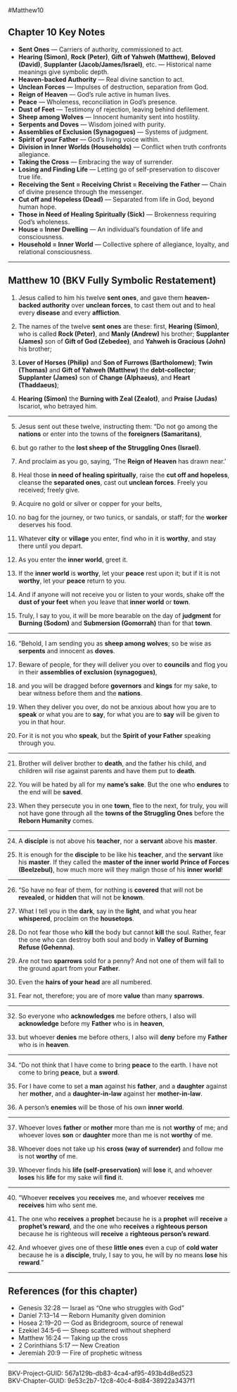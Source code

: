 #Matthew10

## Chapter 10 Key Notes
- **Sent Ones** — Carriers of authority, commissioned to act.  
- **Hearing (Simon)**, **Rock (Peter)**, **Gift of Yahweh (Matthew)**, **Beloved (David)**, **Supplanter (Jacob/James/Israel)**, etc. — Historical name meanings give symbolic depth.  
- **Heaven-backed Authority** — Real divine sanction to act.  
- **Unclean Forces** — Impulses of destruction, separation from God.  
- **Reign of Heaven** — God’s rule active in human lives.  
- **Peace** — Wholeness, reconciliation in God’s presence.  
- **Dust of Feet** — Testimony of rejection, leaving behind defilement.  
- **Sheep among Wolves** — Innocent humanity sent into hostility.  
- **Serpents and Doves** — Wisdom joined with purity.  
- **Assemblies of Exclusion (Synagogues)** — Systems of judgment.  
- **Spirit of your Father** — God’s living voice within.  
- **Division in Inner Worlds (Households)** — Conflict when truth confronts allegiance.  
- **Taking the Cross** — Embracing the way of surrender.  
- **Losing and Finding Life** — Letting go of self-preservation to discover true life.  
- **Receiving the Sent = Receiving Christ = Receiving the Father** — Chain of divine presence through the messenger.  
- **Cut off and Hopeless (Dead)** — Separated from life in God, beyond human hope.  
- **Those in Need of Healing Spiritually (Sick)** — Brokenness requiring God’s wholeness.  
- **House = Inner Dwelling** — An individual’s foundation of life and consciousness.  
- **Household = Inner World** — Collective sphere of allegiance, loyalty, and relational consciousness.  

---

## Matthew 10 (BKV Fully Symbolic Restatement)

1. Jesus called to him his twelve **sent ones**, and gave them **heaven-backed authority** over **unclean forces**, to cast them out and to heal every **disease** and every **affliction**.  

2. The names of the twelve **sent ones** are these: first, **Hearing (Simon)**, who is called **Rock (Peter)**, and **Manly (Andrew)** his brother; **Supplanter (James)** son of **Gift of God (Zebedee)**, and **Yahweh is Gracious (John)** his brother;  

3. **Lover of Horses (Philip)** and **Son of Furrows (Bartholomew)**; **Twin (Thomas)** and **Gift of Yahweh (Matthew)** the **debt-collector**; **Supplanter (James)** son of **Change (Alphaeus)**, and **Heart (Thaddaeus)**;  

4. **Hearing (Simon)** the **Burning with Zeal (Zealot)**, and **Praise (Judas)** Iscariot, who betrayed him.  

---

5. Jesus sent out these twelve, instructing them: “Do not go among the **nations** or enter into the towns of the **foreigners (Samaritans)**,  

6. but go rather to the **lost sheep of the Struggling Ones (Israel)**.  

7. And proclaim as you go, saying, ‘The **Reign of Heaven** has drawn near.’  

8. Heal those **in need of healing spiritually**, raise the **cut off and hopeless**, cleanse the **separated ones**, cast out **unclean forces**. Freely you received; freely give.  

9. Acquire no gold or silver or copper for your belts,  

10. no bag for the journey, or two tunics, or sandals, or staff; for the **worker** deserves his food.  

11. Whatever **city** or **village** you enter, find who in it is **worthy**, and stay there until you depart.  

12. As you enter the **inner world**, greet it.  

13. If the **inner world** is **worthy**, let your **peace** rest upon it; but if it is not **worthy**, let your **peace** return to you.  

14. And if anyone will not receive you or listen to your words, shake off the **dust of your feet** when you leave that **inner world** or **town**.  

15. Truly, I say to you, it will be more bearable on the day of **judgment** for **Burning (Sodom)** and **Submersion (Gomorrah)** than for that **town**.  

---

16. “Behold, I am sending you as **sheep among wolves**; so be wise as **serpents** and innocent as **doves**.  

17. Beware of people, for they will deliver you over to **councils** and flog you in their **assemblies of exclusion (synagogues)**,  

18. and you will be dragged before **governors** and **kings** for my sake, to bear witness before them and the **nations**.  

19. When they deliver you over, do not be anxious about how you are to **speak** or what you are to **say**, for what you are to **say** will be given to you in that hour.  

20. For it is not you who **speak**, but the **Spirit of your Father** speaking through you.  

---

21. Brother will deliver brother to **death**, and the father his child, and children will rise against parents and have them put to **death**.  

22. You will be hated by all for my **name’s sake**. But the one who **endures** to the end will be **saved**.  

23. When they persecute you in one **town**, flee to the next, for truly, you will not have gone through all the **towns of the Struggling Ones** before the **Reborn Humanity** comes.  

---

24. A **disciple** is not above his **teacher**, nor a **servant** above his **master**.  

25. It is enough for the **disciple** to be like his **teacher**, and the **servant** like his **master**. If they called the **master of the inner world** **Prince of Forces (Beelzebul)**, how much more will they malign those of his **inner world**!  

---

26. “So have no fear of them, for nothing is **covered** that will not be **revealed**, or **hidden** that will not be **known**.  

27. What I tell you in the **dark**, say in the **light**, and what you hear **whispered**, proclaim on the **housetops**.  

28. Do not fear those who **kill** the body but cannot **kill** the soul. Rather, fear the one who can destroy both soul and body in **Valley of Burning Refuse (Gehenna)**.  

29. Are not two **sparrows** sold for a penny? And not one of them will fall to the ground apart from your **Father**.  

30. Even the **hairs of your head** are all numbered.  

31. Fear not, therefore; you are of more **value** than many **sparrows**.  

---

32. So everyone who **acknowledges** me before others, I also will **acknowledge** before my **Father** who is in **heaven**,  

33. but whoever **denies** me before others, I also will **deny** before my **Father** who is in **heaven**.  

---

34. “Do not think that I have come to bring **peace** to the earth. I have not come to bring **peace**, but a **sword**.  

35. For I have come to set a **man** against his **father**, and a **daughter** against her **mother**, and a **daughter-in-law** against her **mother-in-law**.  

36. A person’s **enemies** will be those of his own **inner world**.  

---

37. Whoever loves **father** or **mother** more than me is not **worthy** of me; and whoever loves **son** or **daughter** more than me is not **worthy** of me.  

38. Whoever does not take up his **cross (way of surrender)** and follow me is not **worthy** of me.  

39. Whoever finds his **life (self-preservation)** will **lose** it, and whoever **loses** his **life** for my sake will **find** it.  

---

40. “Whoever **receives** you **receives** me, and whoever **receives** me **receives** him who sent me.  

41. The one who **receives** a **prophet** because he is a **prophet** will **receive** a **prophet’s reward**, and the one who **receives** a **righteous person** because he is righteous will **receive** a **righteous person’s reward**.  

42. And whoever gives one of these **little ones** even a cup of **cold water** because he is a **disciple**, truly, I say to you, he will by no means **lose** his **reward**.”  

---

## References (for this chapter)
- Genesis 32:28 — Israel as “One who struggles with God”  
- Daniel 7:13–14 — Reborn Humanity given dominion  
- Hosea 2:19–20 — God as Bridegroom, source of renewal  
- Ezekiel 34:5–6 — Sheep scattered without shepherd  
- Matthew 16:24 — Taking up the cross  
- 2 Corinthians 5:17 — New Creation  
- Jeremiah 20:9 — Fire of prophetic witness  

---
BKV-Project-GUID: 567a129b-db83-4ca4-af95-493b4d8ed523  
BKV-Chapter-GUID: 9e53c2b7-12c8-40c4-8d84-38922a3437f1

